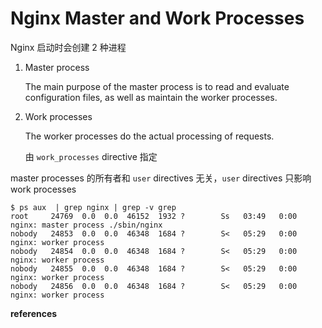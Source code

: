 # Nginx Master and Work Processes

Nginx 启动时会创建 2 种进程

1. Master process

   The main purpose of the master process is to read and evaluate configuration files, as well as maintain the worker processes.

2. Work processes

   The worker processes do the actual processing of requests.

   由 `work_processes` directive 指定

master processes 的所有者和 `user`  directives 无关，`user` directives 只影响 work processes

```
$ ps aux  | grep nginx | grep -v grep
root     24769  0.0  0.0  46152  1932 ?        Ss   03:49   0:00 nginx: master process ./sbin/nginx
nobody   24853  0.0  0.0  46348  1684 ?        S<   05:29   0:00 nginx: worker process
nobody   24854  0.0  0.0  46348  1684 ?        S<   05:29   0:00 nginx: worker process
nobody   24855  0.0  0.0  46348  1684 ?        S<   05:29   0:00 nginx: worker process
nobody   24856  0.0  0.0  46348  1684 ?        S<   05:29   0:00 nginx: worker process
```

**references**

[^1]:https://docs.nginx.com/nginx/admin-guide/basic-functionality/runtime-control/